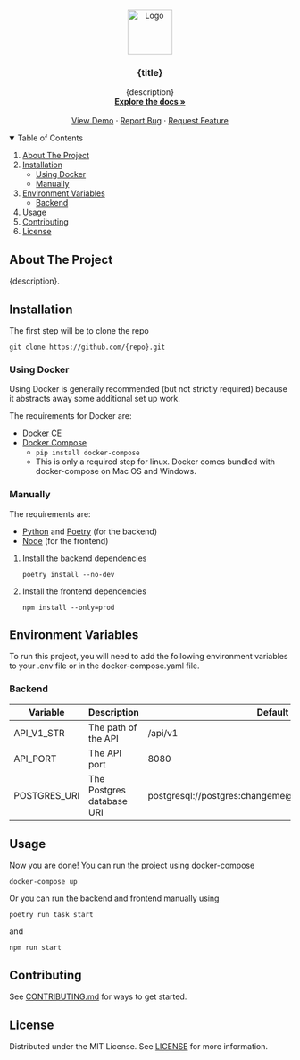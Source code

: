 <br />
<p align="center">
  <a href="https://github.com/{repo}">
    <img src="https://upload.wikimedia.org/wikipedia/commons/thumb/c/c3/Python-logo-notext.svg/2048px-Python-logo-notext.svg.png" alt="Logo" width="80" height="80">
  </a>

<h3 align="center">{title}</h3>

  <p align="center">
    {description}
    <br />
    <a href="https://github.com/{repo}"><strong>Explore the docs »</strong></a>
    <br />
    <br />
    <a href="https://github.com/{repo}">View Demo</a>
    ·
    <a href="https://github.com/{repo}/issues/new?assignees=&labels=&template=bug_report.md&title=">Report Bug</a>
    ·
    <a href="https://github.com/{repo}/issues/new?assignees=&labels=&template=feature_request.md&title=">Request Feature</a>
  </p>

<!-- TABLE OF CONTENTS -->
<details open="open">
  <summary>Table of Contents</summary>
  <ol>
    <li>
      <a href="#about-the-project">About The Project</a>
    </li>
    <li>
      <a href="#installation">Installation</a>
      <ul>
        <li><a href="#using-docker">Using Docker</a></li>
        <li><a href="#installation">Manually</a></li>
      </ul>
    </li>
    <li>
      <a href="#environment-variables">Environment Variables</a>
      <ul>
        <li><a href="#backend">Backend</a></li>
      </ul>
    </li>
    <li><a href="#usage">Usage</a></li>
    <li><a href="#contributing">Contributing</a></li>
    <li><a href="#license">License</a></li>
  </ol>
</details>



<!-- ABOUT THE PROJECT -->

## About The Project

{description}.


<!-- INSTALLATION -->

## Installation

The first step will be to clone the repo

```shell
git clone https://github.com/{repo}.git
```

### Using Docker

Using Docker is generally recommended (but not strictly required) because it abstracts away some additional set up work.

The requirements for Docker are:

* [Docker CE](https://docs.docker.com/install/)
* [Docker Compose](https://docs.docker.com/compose/install/)
    * `pip install docker-compose`
    * This is only a required step for linux. Docker comes bundled with docker-compose on Mac OS and Windows.

### Manually

The requirements are:

* [Python](https://www.python.org/downloads/) and [Poetry](https://python-poetry.org/docs/) (for the backend)
* [Node]() (for the frontend)

1. Install the backend dependencies
   ```shell
   poetry install --no-dev
   ```
2. Install the frontend dependencies
   ```shell
   npm install --only=prod
   ```

## Environment Variables

To run this project, you will need to add the following environment variables to your .env file or in the
docker-compose.yaml file.

### Backend
| Variable     | Description               | Default                                                |
|--------------|---------------------------|--------------------------------------------------------|
| API_V1_STR   | The path of the API       | /api/v1                                                |
| API_PORT     | The API port              | 8080                                                   |
| POSTGRES_URI | The Postgres database URI | postgresql://postgres:changeme@localhost:5432/postgres |

<!-- USAGE EXAMPLES -->

## Usage

Now you are done! You can run the project using docker-compose

```shell
docker-compose up
```

Or you can run the backend and frontend manually using

```shell
poetry run task start
```

and

```shell
npm run start
```

## Contributing

See [CONTRIBUTING.md](https://github.com/{repo}/blob/main/CONTRIBUTING.md) for ways to get started.

<!-- LICENSE -->

## License

Distributed under the MIT License. See [LICENSE](https://github.com/{repo}/blob/main/LICENSE) for more
information.
